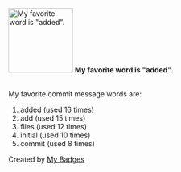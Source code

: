 <img src="https://my-badges.github.io/my-badges/favorite-word.png" alt="My favorite word is &quot;added&quot;." title="My favorite word is &quot;added&quot;." width="128">
<strong>My favorite word is &quot;added&quot;.</strong>
<br><br>

My favorite commit message words are:

1. added (used 16 times)
2. add (used 15 times)
3. files (used 12 times)
4. initial (used 10 times)
5. commit (used 8 times)


Created by <a href="https://github.com/my-badges/my-badges">My Badges</a>